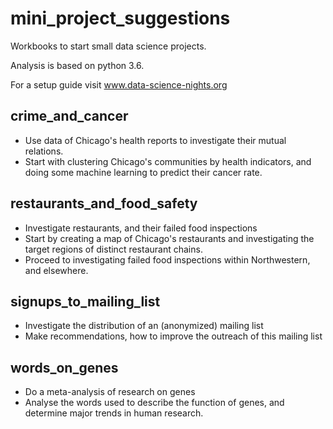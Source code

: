 # mini_project_suggestions
Workbooks to start small data science projects.

Analysis is based on python 3.6. 

For a setup guide visit www.data-science-nights.org

## crime_and_cancer
- Use data of Chicago's health reports to investigate their mutual relations.
- Start with clustering Chicago's communities by health indicators, and doing some machine learning to predict their cancer rate.

## restaurants_and_food_safety
- Investigate restaurants, and their failed food inspections
- Start by creating a map of Chicago's restaurants and investigating the target regions of distinct restaurant chains.
- Proceed to investigating failed food inspections within Northwestern, and elsewhere.

## signups_to_mailing_list
- Investigate the distribution of an (anonymized) mailing list
- Make recommendations, how to improve the outreach of this mailing list

## words_on_genes
- Do a meta-analysis of research on genes
- Analyse the words used to describe the function of genes, and determine major trends in human research.

